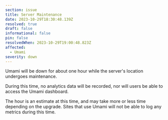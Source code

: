 ```yaml
---
section: issue
title: Server Maintenance
date: 2023-10-29T18:30:48.139Z
resolved: true
draft: false
informational: false
pin: false
resolvedWhen: 2023-10-29T19:00:48.823Z
affected:
  - Umami
severity: down
---
```

Umami will be down for about one hour while the server's location undergoes maintenance.

During this time, no analytics data will be recorded, nor will users be able to access the Umami dashboard.

The hour is an estimate at this time, and may take more or less time depending on the upgrade. Sites that use Umami will not be able to log any metrics during this time.